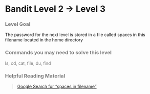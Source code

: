 Bandit Level 2 → Level 3
========================

### <font color="grey">Level Goal</font>

The password for the next level is stored in a file called spaces in this filename located in the home directory

### <font color="grey">Commands you may need to solve this level<font>

ls, cd, cat, file, du, find

### <font color="grey">Helpful Reading Material</font>

> [Google Search for “spaces in filename”](https://www.google.com/search?q=spaces+in+filename)